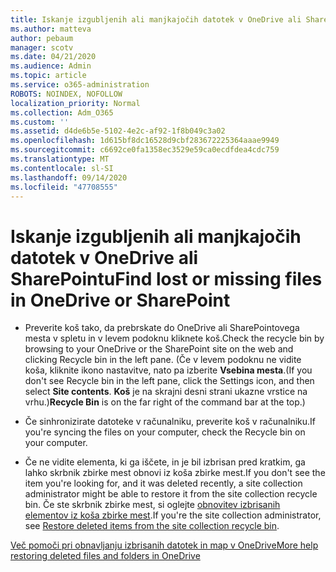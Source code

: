 ```yaml
---
title: Iskanje izgubljenih ali manjkajočih datotek v OneDrive ali SharePointu
ms.author: matteva
author: pebaum
manager: scotv
ms.date: 04/21/2020
ms.audience: Admin
ms.topic: article
ms.service: o365-administration
ROBOTS: NOINDEX, NOFOLLOW
localization_priority: Normal
ms.collection: Adm_O365
ms.custom: ''
ms.assetid: d4de6b5e-5102-4e2c-af92-1f8b049c3a02
ms.openlocfilehash: 1d615bf8dc16528d9cbf283672225364aaae9949
ms.sourcegitcommit: c6692ce0fa1358ec3529e59ca0ecdfdea4cdc759
ms.translationtype: MT
ms.contentlocale: sl-SI
ms.lasthandoff: 09/14/2020
ms.locfileid: "47708555"
---
```

# <a name="find-lost-or-missing-files-in-onedrive-or-sharepoint"></a><span data-ttu-id="9ced6-102">Iskanje izgubljenih ali manjkajočih datotek v OneDrive ali SharePointu</span><span class="sxs-lookup"><span data-stu-id="9ced6-102">Find lost or missing files in OneDrive or SharePoint</span></span>

- <span data-ttu-id="9ced6-103">Preverite koš tako, da prebrskate do OneDrive ali SharePointovega mesta v spletu in v levem podoknu kliknete koš.</span><span class="sxs-lookup"><span data-stu-id="9ced6-103">Check the recycle bin by browsing to your OneDrive or the SharePoint site on the web and clicking Recycle bin in the left pane.</span></span> <span data-ttu-id="9ced6-104">(Če v levem podoknu ne vidite koša, kliknite ikono nastavitve, nato pa izberite **Vsebina mesta**.</span><span class="sxs-lookup"><span data-stu-id="9ced6-104">(If you don't see Recycle bin in the left pane, click the Settings icon, and then select **Site contents**.</span></span> <span data-ttu-id="9ced6-105">**Koš** je na skrajni desni strani ukazne vrstice na vrhu.)</span><span class="sxs-lookup"><span data-stu-id="9ced6-105">**Recycle Bin** is on the far right of the command bar at the top.)</span></span> 
    
- <span data-ttu-id="9ced6-106">Če sinhronizirate datoteke v računalniku, preverite koš v računalniku.</span><span class="sxs-lookup"><span data-stu-id="9ced6-106">If you're syncing the files on your computer, check the Recycle bin on your computer.</span></span> 
    
- <span data-ttu-id="9ced6-107">Če ne vidite elementa, ki ga iščete, in je bil izbrisan pred kratkim, ga lahko skrbnik zbirke mest obnovi iz koša zbirke mest.</span><span class="sxs-lookup"><span data-stu-id="9ced6-107">If you don't see the item you're looking for, and it was deleted recently, a site collection administrator might be able to restore it from the site collection recycle bin.</span></span> <span data-ttu-id="9ced6-108">Če ste skrbnik zbirke mest, si oglejte [obnovitev izbrisanih elementov iz koša zbirke mest](https://go.microsoft.com/fwlink/?linkid=866439).</span><span class="sxs-lookup"><span data-stu-id="9ced6-108">If you're the site collection administrator, see [Restore deleted items from the site collection recycle bin](https://go.microsoft.com/fwlink/?linkid=866439).</span></span>
    
[<span data-ttu-id="9ced6-109">Več pomoči pri obnavljanju izbrisanih datotek in map v OneDrive</span><span class="sxs-lookup"><span data-stu-id="9ced6-109">More help restoring deleted files and folders in OneDrive</span></span>](https://go.microsoft.com/fwlink/?linkid=872872)
  

